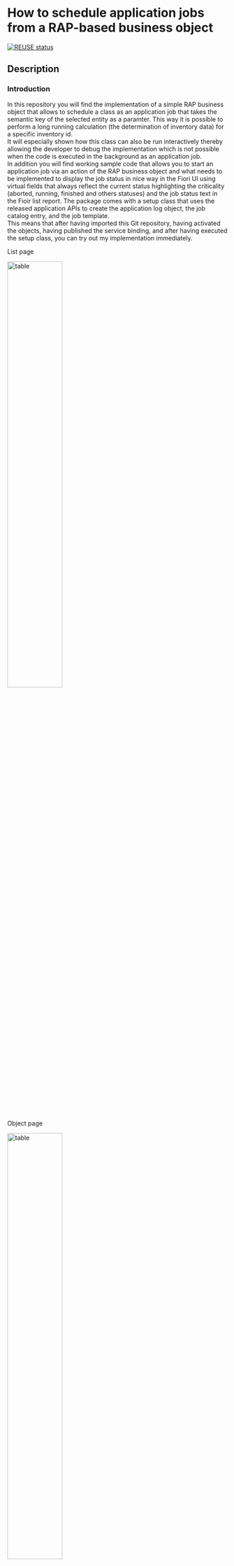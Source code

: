 # How to schedule application jobs from a RAP-based business object

<!--- Register repository https://api.reuse.software/register, then add REUSE badge:
[![REUSE status](https://api.reuse.software/badge/github.com/SAP-samples/REPO-NAME)](https://api.reuse.software/info/github.com/SAP-samples/REPO-NAME)
-->

[![REUSE status](https://api.reuse.software/badge/github.com/SAP-samples/abap-platform-application-jobs)](https://api.reuse.software/info/github.com/SAP-samples/abap-platform-application-jobs)

## Description

### Introduction

In this repository you will find the implementation of a simple RAP business object that allows to schedule a class as an application job that takes the semantic key of the selected entity as a paramter. This way it is possible to perform a long running calculation (the determination of inventory data) for a specific inventory id.  
It will especially shown how this class can also be run interactively thereby allowing the developer to debug the implementation which is not possible when the code is executed in the background as an application job.  
In addition you will find working sample code that allows you to start an application job via an action of the RAP business object and what needs to be implemented to display the job status in nice way in the Fiori UI using virtual fields that always reflect the current status highlighting the criticality (aborted, running, finished and others statuses) and the job status text in the Fioir list report.
The package comes with a setup class that uses the released application APIs to create the application log object, the job catalog entry, and the job template.  
This means that after having imported this Git repository, having activated the objects, having published the service binding, and after having executed the setup class, you can try out my implementation immediately.

List page

 <img src="images/z_demo_appl_jobs_000.png" alt="table" width="50%">
 
 Object page   
 
 <img src="images/z_demo_appl_jobs_010.png" alt="table" width="50%">     
 
 Object page with Application Log Support   
 
 <img src="images/JobLog Application Log.png" alt="table" width="50%">
 

### Job scheduling support 

#### Implementing the class that runs as an application job

A class that can be started as an application job must implement the following two interfaces: 
- if_apj_rt_exec_object~execute
- if_apj_dt_exec_object~get_parameters
Both interfaces come with only one method _execute( )_ and _get_parameters( )_ that must be implemented each.  
In addition we used the interface _IF_OO_ADT_CLASSRUN_ which allows you to run it interactively using the _main()_ method. 
Alternatively the code will write the output to the application log.

##### add_text_to_app_log_or_console( )
This method takes a character string of length 200 as a parameter which is either sent to the console window or written to the application log depending on whether the class has been started interactively via pressing F9 or whether it has been scheduled as a background job so that the method _execute( )_ will be called.

##### if_oo_adt_classrun~main( )
The interface _if_oo_adt_classrun_ is used to make the live of the developer easier when implementing the business logic. This is because it allows to run the class interactively when pressing F9. 
Within our main( ) method the execute( ) method is called and certain default values are passed. The output via the out object is wrapped in the method add_text_to_app_log_or_console( ) which either writes the string that it passed to the console window or to the application log depending on whether the class has been started to run interactively via F9 or whether it has been scheduled application job in the background. 

##### if_apj_rt_exec_object~execute( )
This method is actually called when the application job is started by the framework. Parameters can either be passed when using the released application job scheduling API directly or by selecting an appropriate application job template or as a fallback by running the method if_apj_dt_exec_object~get_parameters( ) that returns the type of parameters alongside with default values if returning such default values have been implemented.


##### if_apj_dt_exec_object~get_parameters( )
This method plays a similar part as the select option part of classic ABAP report. It defines on the one hand which parameters are expected by our class as parameters and it allows the developer to define certain default values that are being returned if no data is passed when the job has been scheduled.


#### application log, job catalog entry and jop template

In order to schedule our class as an application job we have to create a job catalog entry and a job template.
And to be able to write the output of your class to an application log we also have to create an application log object if there is no existing application log object that shall be reused.  
All three objects are being created by the setup class **zapp_cl_demo_01_setup**.   
Alternatively it is possible to create those objects manually using the appropriate json based editors.  

After an application job has been started an after it has been scheduled the job status and the job log can be checked using the administrative job scheduling app.  

In addition sample code has been added to this repository so that the application log can be integrated into the Fiori Elements application that is used as the UI for our RAP business object. 

Instead of using a SAPUI5 reuse component this allows for a tighter integration in your application and does not require any additional UI development since all the changes can be performed on the backend side. 

#### RAP business object   

So far it is only possible to call the job scheduling API ``CL_APJ_RT_API=>SCHEDULE_JOB`` within the additional save phase. As a result the **jobname** and **jobcount** are only available in the additional save phase but not in the interaction phase. As a result one has to update the table of the business object with these values during the additional save phase. However, at this point in time the business data cannot be changed anymore.   

When the job scheduling API would be called already during the interaction phase the problem can occur that implicit database commits are triggered. An example would be a remote API call or triggering the action to save draft data. Afterwards it would still be possible that a validation fails so that the business object still resides in an inconsistent state. However because of the implicit database commits mentioned above the application job would have been scheduled.

In an upcoming version of the job scheduling API it will thus be possible to generate a valid jobname and jobcount beforehand. 

The jobname and jobcount that are retrieved using this API call can then during the interaction phase be stored into the transaction buffer of your business object. The data can then later be used to call the job scheduling API ``CL_APJ_RT_API=>SCHEDULE_JOB`` within the additional save phase.

##### Start the application job via an action

When executing the action ``calculateInventory`` the flag ``ScheduleJob`` is set in the transactional buffer that an application job should be scheduled.

<pre>

   LOOP AT inventories INTO DATA(inventory).
      CLEAR update_line.
      update_line-%key = inventory-%key.
      update_line-ScheduleJob =  abap_true.
      APPEND update_line TO update.
    ENDLOOP.

    MODIFY ENTITIES OF ZAPPR_InventoryTP_01 IN LOCAL MODE
         ENTITY Inventory
           UPDATE FIELDS (
                          ScheduleJob
                          ) WITH update
        REPORTED reported
        FAILED failed
        MAPPED mapped.

</pre>

When the validations have been successfull and the save sequence is reached the code checks if the ``ScheduleJob`` flag is set. If yes the job is scheduled and the return parameters ``jobname`` and ``jobcount`` are stored into the database table ``zapp_inven_01`` of our RAP business object.

<pre>

    LOOP AT update-inventory INTO DATA(update_inventory)
            WHERE ScheduleJob = abap_true AND
                  %control-ScheduleJob = if_abap_behv=>mk-on.

      TRY.

          job_start_info-start_immediately = abap_true.

          job_parameter-name = zapp_cl_demo_01=>selection_name . "'INVENT'.
          range_value-sign = 'I'.
          range_value-option = 'EQ'.
          range_value-low = update_inventory-uuid.
          APPEND range_value TO job_parameter-t_value.
          APPEND job_parameter TO job_parameters.


          cl_apj_rt_api=>schedule_job(
              EXPORTING
              iv_job_template_name = job_template_name
              iv_job_text = |Calculate inventory of { update_inventory-ProductID }|
              is_start_info = job_start_info
              it_job_parameter_value = job_parameters
              IMPORTING
              ev_jobname  = job_name
              ev_jobcount = job_count
              ).

          UPDATE zapp_inven_01 SET job_count = @job_count , job_name = @job_name WHERE uuid = @update_inventory-uuid.

   CATCH cx_apj_rt INTO DATA(job_scheduling_error).
   
   " some error handling
   
   ENDTRY.

</pre>

##### Display the job status via virtual elements

Since the values ``jobname`` and ``jobcount`` have been persisted in the database table it is possible to display the status of application job using virtual fields. 
These fields contain the job status (for example **'F'** for finished) and the appropriate text. In addition the criticality is calculated and used to show the text in the appropriate colours. (green for finished, red for aborted and orange for running).  

<pre>
 IF <fs_original_data>-jobname IS NOT INITIAL AND <fs_original_data>-jobcount IS NOT INITIAL.

            cl_apj_rt_api=>get_job_status(
              EXPORTING
                iv_jobname  = <fs_original_data>-JobName
                iv_jobcount = <fs_original_data>-JobCount
              IMPORTING
                ev_job_status = JobStatus
                ev_job_status_text = jobstatustext
              ).

            <fs_original_data>-JobStatus = jobstatus.
            <fs_original_data>-JobStatusText = jobstatustext.

            CASE jobstatus.
              WHEN 'F'. "Finished
                <fs_original_data>-JobStatusCriticality = 3.
              WHEN 'A'. "Aborted
                <fs_original_data>-JobStatusCriticality = 1.
              WHEN 'R'. "Running
                <fs_original_data>-JobStatusCriticality = 2.
              WHEN OTHERS.
                <fs_original_data>-JobStatusCriticality = 0.
            ENDCASE.

          ENDIF.


</pre>


### Adding support to display the application log  

#### Custom entity

The application log can be read using the api ``cl_bali_log_db`` using the handle of the application log that was stored in our sample application in the save sequence when the job was scheduled. The application log is retrieved using the following coding:   

<pre>
  DATA(l_log) = cl_bali_log_db=>get_instance( )->load_log( handle = l_handle 
                                                           read_only_header = abap_true ).  
  DATA(log_items) = l_log->get_all_items( ).  
</pre>

The custom entity is defined as follows and used the log handle and the item number as its key fields:   

<pre>
@EndUserText.label: 'RAP Generator - Application Log'
@ObjectModel.query.implementedBy: 'ABAP:ZAPP_CL_SHOW_APPL_LOG'

@UI: {
    headerInfo: {
    typeName: 'AppLogEntry',
    typeNamePlural: 'AppLogEntries'},
    presentationVariant: [{
    maxItems: 20,
    visualizations: [{type: #AS_LINEITEM}]
    }]
    }

define custom entity ZAPPI_appl_log 
{

  key Log_handle      : balloghndl;
      @UI.lineItem    : [ {
      position        : 10 ,
      importance      : #HIGH,
      label           : 'Log item number'  } ]
      @UI.identification: [ {
      position        : 10 ,
      importance      : #HIGH,
      label           : 'Log item number'  } ]
      @EndUserText.label: 'Logitemnumber'
      @UI.selectionField: [ { position: 20 } ]
  key Log_item_number : balmnr;

      @UI.lineItem    : [ {
          position    : 10 ,
          importance  : #HIGH,
          criticality : 'criticality',
          label       : 'Severity'  } ]

      severity        : symsgty;
      category        : abap.char(1);
      criticality     : abap.int1;
      @UI.lineItem    : [ {
      position        : 90 ,
      importance      : #HIGH,
      label           : 'Detail level'  } ]
      @UI.identification: [ {
      position        : 90 ,
      importance      : #HIGH,
      label           : 'Detail level'  } ]
      detail_level    : ballevel;
      timestamp       : abap.utclong;
      @UI.lineItem    : [ {
      position        : 100 ,
      importance      : #HIGH,
      label           : 'Message text'  } ]
      @UI.identification: [ {
      position        : 100 ,
      importance      : #HIGH,
      label           : 'Message text'  } ]
      message_text    : abap.sstring( 512 );

}
</pre>

The content of the custom entity can be displayed by adding an association into the root entity of our RAP BO.  

<pre>
define root view entity ZAPPR_InventoryTP_01
  as select from zapp_inven_01
   association [0..*] to ZAPPI_appl_log as _ApplicationLog     on $projection.LogHandle = _ApplicationLog.Log_handle
</pre>

and by adding appropriate ``@UI.facet`` entries in the meta data extension file of the root entity of our RAP business object.

<pre>   

  @UI.facet: [ 
  ...
  ,
  {
        id: 'idApplicationLogItem',
        type: #LINEITEM_REFERENCE,
        label: 'Application Log',
        position: 25 ,
        targetElement: '_ApplicationLog'
      }
  ]
</pre>

### Authorization checks

Scheduling an application job as well as reading an application log requires that the user has appropriate authorizations.  

#### Application Job   

Creating the application log catalog entry and application log template entry generates an IAM App in Steampunk that has to be assigned to a business catalog which has to be assigned via a role to the end user that shall schedule the application job.

#### Application log  

Reading the application log using the aforementioned API requires that the user has an authorization based on the authorization object ``S_APPL_LOG``.   
The setup class for this sample application creates an applicaiton log object with the name ``ZAPP_DEMO_01_LOG`` and a a sub object ``ZAPP_DEMO_01_SUB``.  



## Requirements

- ABAP Platform 2021 and higher  
- SAP BTP, ABAP Environment  
- SAP S/4HANA, ABAP Environment  

## Download and Installation

- Create a package, e.g. Z_DEMO_APPL_JOBS 
- Link the URL of this repo with the package that you have created beforehand
- Pull the content of this repository
- Activate all changes
- Run the setup class ``zapp_cl_demo_01_setup``  
- Publish the service bindings ``ZAPPUI_INVENTORY_O4_01`` or ``ZAPPUI_INVENTORY_O2_01``   

## Known Issues
<!-- You may simply state "No known issues. -->

## How to obtain support
[Create an issue](https://github.com/SAP-samples/<repository-name>/issues) in this repository if you find a bug or have questions about the content.
 
For additional support, [ask a question in SAP Community](https://answers.sap.com/questions/ask.html).

## Contributing
If you wish to contribute code, offer fixes or improvements, please send a pull request. Due to legal reasons, contributors will be asked to accept a DCO when they create the first pull request to this project. This happens in an automated fashion during the submission process. SAP uses [the standard DCO text of the Linux Foundation](https://developercertificate.org/).

## License
Copyright (c) 2022 SAP SE or an SAP affiliate company. All rights reserved. This project is licensed under the Apache Software License, version 2.0 except as noted otherwise in the [LICENSE](LICENSE) file.
